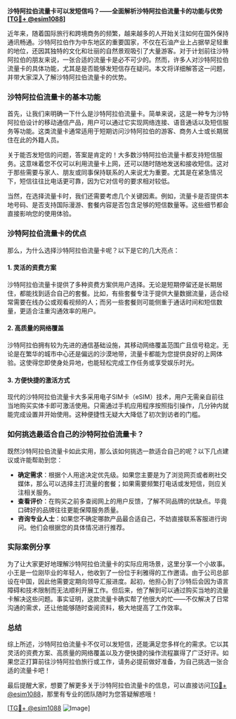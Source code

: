 **沙特阿拉伯流量卡可以发短信吗？——全面解析沙特阿拉伯流量卡的功能与优势[[TG💪+ @esim1088](https://t.me/s/esim1088)]**

近年来，随着国际旅行和跨境商务的频繁，越来越多的人开始关注如何在国外保持通讯畅通。沙特阿拉伯作为中东地区的重要国家，不仅在石油产业上占据举足轻重的地位，还因其独特的文化和壮丽的自然景观吸引了大量游客。对于计划前往沙特阿拉伯的朋友来说，一张合适的流量卡是必不可少的。然而，许多人对沙特阿拉伯流量卡的具体功能，尤其是是否能够发短信存在疑问。本文将详细解答这一问题，并带大家深入了解沙特阿拉伯流量卡的优势。

### 沙特阿拉伯流量卡的基本功能

首先，让我们来明确一下什么是沙特阿拉伯流量卡。简单来说，这是一种专为沙特阿拉伯设计的移动通信产品，用户可以通过它实现网络连接、语音通话以及短信服务等功能。这类流量卡通常适用于短期访问沙特阿拉伯的游客、商务人士或长期居住在此的外籍人员。

关于能否发短信的问题，答案是肯定的！大多数沙特阿拉伯流量卡都支持短信服务。这意味着您不仅可以利用流量卡上网，还可以随时随地发送和接收短信。这对于那些需要与家人、朋友或同事保持联系的人来说尤为重要。尤其是在紧急情况下，短信往往比电话更可靠，因为它对信号的要求相对较低。

当然，在选择流量卡时，我们还需要考虑几个关键因素。例如，流量卡是否提供本地号码、是否支持国际漫游、套餐内容是否包含足够的短信数量等。这些细节都会直接影响您的使用体验。

### 沙特阿拉伯流量卡的优点

那么，为什么选择沙特阿拉伯流量卡呢？以下是它的几大亮点：

#### 1. 灵活的资费方案
沙特阿拉伯流量卡提供了多种资费方案供用户选择。无论是短期停留还是长期居住，都能找到适合自己的套餐。比如，有些套餐专注于提供大量数据流量，适合经常需要在线办公或观看视频的人；而另一些套餐则可能侧重于通话时间和短信数量，更适合注重沟通效率的用户。

#### 2. 高质量的网络覆盖
沙特阿拉伯拥有较为先进的通信基础设施，其移动网络覆盖范围广且信号稳定。无论是在繁华的城市中心还是偏远的沙漠地带，流量卡都能为您提供良好的上网体验。这使得您即使身处异地，也能轻松完成工作任务或享受娱乐时光。

#### 3. 方便快捷的激活方式
现代的沙特阿拉伯流量卡大多采用电子SIM卡（eSIM）技术，用户无需亲自前往当地购买实体卡即可激活使用。只需通过手机应用程序按照指引操作，几分钟内就能完成设置并开始使用。这种便捷性无疑大大降低了初次到访者的门槛。

### 如何挑选最适合自己的沙特阿拉伯流量卡？

既然沙特阿拉伯流量卡如此实用，那么该如何挑选一款适合自己的呢？以下几点建议或许能帮助到您：

- **确定需求**：根据个人用途决定优先级。如果您主要是为了浏览网页或者刷社交媒体，那么可以选择主打流量的套餐；如果需要频繁打电话或发短信，则应关注相关服务。
- **查看评价**：在购买之前多查阅网上的用户反馈，了解不同品牌的优缺点。毕竟口碑好的品牌往往更能保障服务质量。
- **咨询专业人士**：如果您不确定哪款产品最合适自己，不妨直接联系客服进行询问。他们会根据您的具体情况进行推荐。

### 实际案例分享

为了让大家更好地理解沙特阿拉伯流量卡的实际应用场景，这里分享一个小故事。小王是一位刚毕业的年轻人，他收到了一份位于利雅得的工作邀请。由于公司总部设在中国，因此他需要定期向领导汇报进度。起初，他担心到了沙特后会因为语言障碍和技术限制而无法顺利开展工作。但后来，他了解到可以通过购买当地的流量卡解决这些问题。事实证明，这款流量卡确实帮了他很大的忙——不仅解决了日常沟通的需求，还让他能够随时查阅资料，极大地提高了工作效率。

### 总结

综上所述，沙特阿拉伯流量卡不仅可以发短信，还能满足您多样化的需求。它以其灵活的资费方案、高质量的网络覆盖以及方便快捷的操作流程赢得了广泛好评。如果您正打算前往沙特阿拉伯旅行或工作，请务必提前做好准备，为自己挑选一张合适的流量卡吧！

最后提醒大家，想要了解更多关于沙特阿拉伯流量卡的信息，可以直接访问[TG💪+ @esim1088](https://t.me/s/esim1088)，那里有专业的团队随时为您答疑解惑哦！

[[TG💪+ @esim1088](https://t.me/s/esim1088) ![Image](https://i.postimg.cc/4NQfJmqS/Snipaste-2025-05-13-00-14-12.png)]